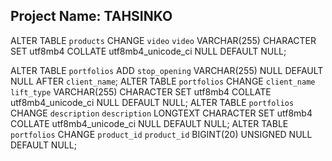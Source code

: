 ## Project Name: TAHSINKO



ALTER TABLE `products` CHANGE `video` `video` VARCHAR(255) CHARACTER SET utf8mb4 COLLATE utf8mb4_unicode_ci NULL DEFAULT NULL;




ALTER TABLE `portfolios` ADD `stop_opening` VARCHAR(255) NULL DEFAULT NULL AFTER `client_name`;
ALTER TABLE `portfolios` CHANGE `client_name` `lift_type` VARCHAR(255) CHARACTER SET utf8mb4 COLLATE utf8mb4_unicode_ci NULL DEFAULT NULL;
ALTER TABLE `portfolios` CHANGE `description` `description` LONGTEXT CHARACTER SET utf8mb4 COLLATE utf8mb4_unicode_ci NULL DEFAULT NULL;
ALTER TABLE `portfolios` CHANGE `product_id` `product_id` BIGINT(20) UNSIGNED NULL DEFAULT NULL;

